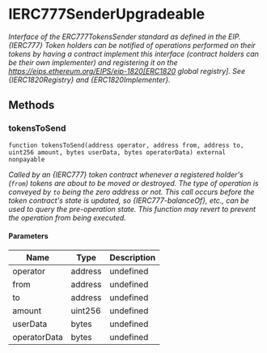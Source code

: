 # IERC777SenderUpgradeable







*Interface of the ERC777TokensSender standard as defined in the EIP. {IERC777} Token holders can be notified of operations performed on their tokens by having a contract implement this interface (contract holders can be their own implementer) and registering it on the https://eips.ethereum.org/EIPS/eip-1820[ERC1820 global registry]. See {IERC1820Registry} and {ERC1820Implementer}.*

## Methods

### tokensToSend

```solidity
function tokensToSend(address operator, address from, address to, uint256 amount, bytes userData, bytes operatorData) external nonpayable
```



*Called by an {IERC777} token contract whenever a registered holder&#39;s (`from`) tokens are about to be moved or destroyed. The type of operation is conveyed by `to` being the zero address or not. This call occurs _before_ the token contract&#39;s state is updated, so {IERC777-balanceOf}, etc., can be used to query the pre-operation state. This function may revert to prevent the operation from being executed.*

#### Parameters

| Name | Type | Description |
|---|---|---|
| operator | address | undefined |
| from | address | undefined |
| to | address | undefined |
| amount | uint256 | undefined |
| userData | bytes | undefined |
| operatorData | bytes | undefined |




